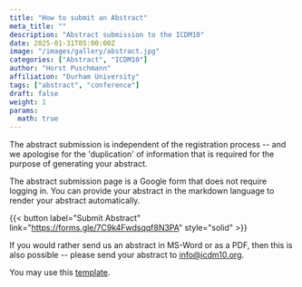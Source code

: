 ```yaml
---
title: "How to submit an Abstract"
meta_title: ""
description: "Abstract submission to the ICDM10"
date: 2025-01-31T05:00:00Z
image: "/images/gallery/abstract.jpg"
categories: ["Abstract", "ICDM10"]
author: "Horst Puschmann"
affiliation: "Durham University"
tags: ["abstract", "conference"]
draft: false
weight: 1
params:
  math: true
---
```



The abstract submission is independent of the registration process -- and we apologise for the 'duplication' of information that is required for the purpose of generating your abstract.

The abstract submission page is a Google form that does not require logging in. You can provide your abstract in the markdown language to render your abstract automatically.

{{< button label="Submit Abstract" link="https://forms.gle/7C9k4Fwdsqqf8N3PA" style="solid" >}}

If you would rather send us an abstract in MS-Word or as a PDF, then this is also possible -- please send your abstract to info@icdm10.org.

You may use this [template](https://e.pcloud.link/publink/show?code=XZz8hqZ6P1pIblEoIRPRm8pxnYKBL3MdRsV). 
